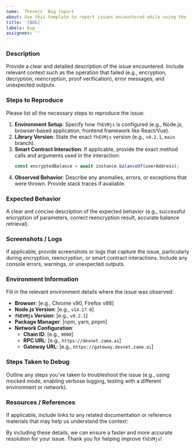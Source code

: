 ```yaml
---
name: `fhevmjs` Bug report
about: Use this template to report issues encountered while using the `fhevmjs` library for interacting with fhEVM smart contracts.
title: '[BUG]'
labels: bug
assignees: ''
---
```


### **Description**  
Provide a clear and detailed description of the issue encountered. Include relevant context such as the operation that failed (e.g., encryption, decryption, reencryption, proof verification), error messages, and unexpected outputs.

### **Steps to Reproduce**  
Please list all the necessary steps to reproduce the issue:

1. **Environment Setup**: Specify how `fhEVMjs` is configured (e.g., Node.js, browser-based application, frontend framework like React/Vue).
2. **Library Version**: State the exact `fhEVMjs` version (e.g., `v0.2.1`, `main` branch).
3. **Smart Contract Interaction**: If applicable, provide the exact method calls and arguments used in the interaction:
   ```javascript
   const encryptedBalance = await instance.balanceOf(userAddress);
   ```
4. **Observed Behavior**: Describe any anomalies, errors, or exceptions that were thrown. Provide stack traces if available.

### **Expected Behavior**  
A clear and concise description of the expected behavior (e.g., successful encryption of parameters, correct reencryption result, accurate balance retrieval).

### **Screenshots / Logs**  
If applicable, provide screenshots or logs that capture the issue, particularly during encryption, reencryption, or smart contract interactions. Include any console errors, warnings, or unexpected outputs.

### **Environment Information**  
Fill in the relevant environment details where the issue was observed:

- **Browser**: [e.g., Chrome v90, Firefox v88]  
- **Node.js Version**: [e.g., `v14.17.0`]  
- **`fhEVMjs` Version**: [e.g., `v0.2.1`]  
- **Package Manager**: [npm, yarn, pnpm]  
- **Network Configuration**:  
  - **Chain ID**: [e.g., `9000`]  
  - **RPC URL**: [e.g., `https://devnet.zama.ai`]  
  - **Gateway URL**: [e.g., `https://gateway.devnet.zama.ai`]  

### **Steps Taken to Debug**  
Outline any steps you’ve taken to troubleshoot the issue (e.g., using mocked mode, enabling verbose logging, testing with a different environment or network).

### **Resources / References**  
If applicable, include links to any related documentation or reference materials that may help us understand the context:

By including these details, we can ensure a faster and more accurate resolution for your issue. Thank you for helping improve `fhEVMjs`!
